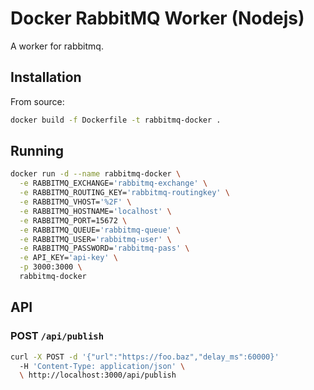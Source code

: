# Docker RabbitMQ Worker (Nodejs)

A worker for rabbitmq.

## Installation

From source:

```bash
docker build -f Dockerfile -t rabbitmq-docker .
```

## Running

```bash
docker run -d --name rabbitmq-docker \
  -e RABBITMQ_EXCHANGE='rabbitmq-exchange' \
  -e RABBITMQ_ROUTING_KEY='rabbitmq-routingkey' \
  -e RABBITMQ_VHOST='%2F' \
  -e RABBITMQ_HOSTNAME='localhost' \
  -e RABBITMQ_PORT=15672 \
  -e RABBITMQ_QUEUE='rabbitmq-queue' \
  -e RABBITMQ_USER='rabbitmq-user' \
  -e RABBITMQ_PASSWORD='rabbitmq-pass' \
  -e API_KEY='api-key' \
  -p 3000:3000 \
  rabbitmq-docker
```

## API

### POST `/api/publish`

```bash
curl -X POST -d '{"url":"https://foo.baz","delay_ms":60000}' 
  -H 'Content-Type: application/json' \
  \ http://localhost:3000/api/publish
```
